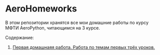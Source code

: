 # AeroHomeworks

В этом репозитории хранятся все мои домашние работы по курсу МФТИ AeroPython, читающимся на 3 курсе. 

Содержание:

1. [Первая домашнаяя работа. Работа по темам первых трёх уроков.](https://nbviewer.org/github/EvgrafovMichail/AeroHomeworks/blob/main/3lesson_homework/evgrafov_michail_913_lesson3_homework.ipynb)
